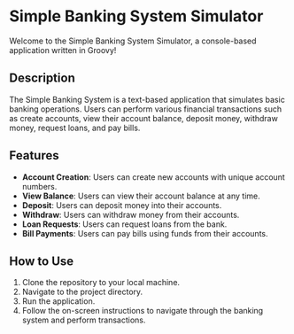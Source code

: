 # Simple Banking System Simulator

Welcome to the Simple Banking System Simulator, a console-based application written in Groovy!

## Description

The Simple Banking System is a text-based application that simulates basic banking operations. Users can perform various financial transactions such as create accounts, view their account balance, deposit money, withdraw money, request loans, and pay bills.

## Features

- **Account Creation**: Users can create new accounts with unique account numbers.
- **View Balance**: Users can view their account balance at any time.
- **Deposit**: Users can deposit money into their accounts.
- **Withdraw**: Users can withdraw money from their accounts.
- **Loan Requests**: Users can request loans from the bank.
- **Bill Payments**: Users can pay bills using funds from their accounts.

## How to Use

1. Clone the repository to your local machine.
2. Navigate to the project directory.
3. Run the application.
4. Follow the on-screen instructions to navigate through the banking system and perform transactions.
